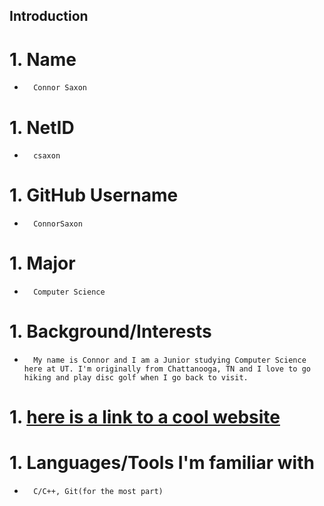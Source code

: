 ## Introduction
# 1. Name
*       Connor Saxon
# 1. NetID
*       csaxon
# 1. GitHub Username 
*       ConnorSaxon
# 1. Major
*       Computer Science
# 1. Background/Interests
*       My name is Connor and I am a Junior studying Computer Science here at UT. I'm originally from Chattanooga, TN and I love to go hiking and play disc golf when I go back to visit. 
# 1. [here is a link to a cool website](https://www.stilldrinking.org/programming-sucks)
# 1. Languages/Tools I'm familiar with 
*       C/C++, Git(for the most part)

